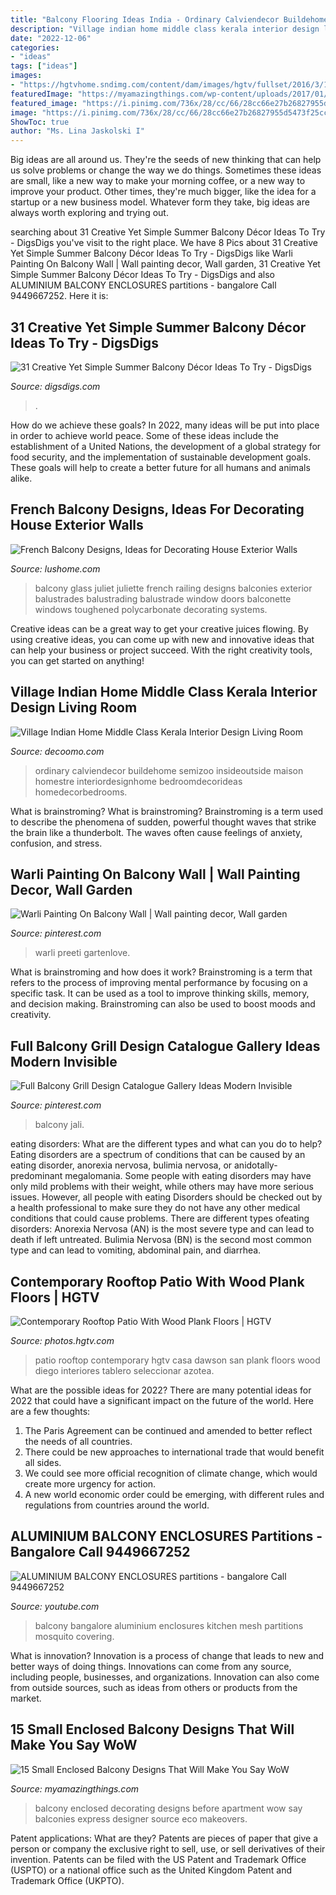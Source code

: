 ```yaml
---
title: "Balcony Flooring Ideas India - Ordinary Calviendecor Buildehome Semizoo Insideoutside Maison Homestre Interiordesignhome Bedroomdecorideas Homedecorbedrooms"
description: "Village indian home middle class kerala interior design living room"
date: "2022-12-06"
categories:
- "ideas"
tags: ["ideas"]
images:
- "https://hgtvhome.sndimg.com/content/dam/images/hgtv/fullset/2016/3/11/0/Dawson-Design-Group_San-Diego-PH_8.jpg.rend.hgtvcom.966.690.suffix/1457718906452.jpeg"
featuredImage: "https://myamazingthings.com/wp-content/uploads/2017/01/balcony3.jpg"
featured_image: "https://i.pinimg.com/736x/28/cc/66/28cc66e27b26827955d5473f25ccc9bc.jpg"
image: "https://i.pinimg.com/736x/28/cc/66/28cc66e27b26827955d5473f25ccc9bc.jpg"
ShowToc: true
author: "Ms. Lina Jaskolski I"
---
```



Big ideas are all around us. They're the seeds of new thinking that can help us solve problems or change the way we do things. Sometimes these ideas are small, like a new way to make your morning coffee, or a new way to improve your product. Other times, they're much bigger, like the idea for a startup or a new business model. Whatever form they take, big ideas are always worth exploring and trying out.

	

		
searching about 31 Creative Yet Simple Summer Balcony Décor Ideas To Try - DigsDigs you've visit to the right place. We have 8 Pics about 31 Creative Yet Simple Summer Balcony Décor Ideas To Try - DigsDigs like Warli Painting On Balcony Wall | Wall painting decor, Wall garden, 31 Creative Yet Simple Summer Balcony Décor Ideas To Try - DigsDigs and also ALUMINIUM BALCONY ENCLOSURES partitions - bangalore Call 9449667252. Here it is:
		
    
## 31 Creative Yet Simple Summer Balcony Décor Ideas To Try - DigsDigs

<img loading=lazy src="https://www.digsdigs.com/photos/creative-yet-simple-summer-balcony-ideas-to-try-15-554x831.jpg" onerror="this.onerror=null;this.src='https://tse4.mm.bing.net/th?id=OIP.NeCU8rxzUS-BfZjVVVJ7fwHaLH&amp;pid=15.1';" alt="31 Creative Yet Simple Summer Balcony Décor Ideas To Try - DigsDigs">

_Source: digsdigs.com_

>. 

	

How do we achieve these goals?
In 2022, many ideas will be put into place in order to achieve world peace. Some of these ideas include the establishment of a United Nations, the development of a global strategy for food security, and the implementation of sustainable development goals. These goals will help to create a better future for all humans and animals alike.

    
## French Balcony Designs, Ideas For Decorating House Exterior Walls

<img loading=lazy src="https://www.lushome.com/wp-content/uploads/2019/05/french-balcony-designs-house-exterior-12.jpg" onerror="this.onerror=null;this.src='https://tse4.mm.bing.net/th?id=OIP.Qd-1UxYoQQPMzE1h1czx-QHaFW&amp;pid=15.1';" alt="French Balcony Designs, Ideas for Decorating House Exterior Walls">

_Source: lushome.com_

>balcony glass juliet juliette french railing designs balconies exterior balustrades balustrading balustrade window doors balconette windows toughened polycarbonate decorating systems. 

	

Creative ideas can be a great way to get your creative juices flowing. By using creative ideas, you can come up with new and innovative ideas that can help your business or project succeed. With the right creativity tools, you can get started on anything!

    
## Village Indian Home Middle Class Kerala Interior Design Living Room

<img loading=lazy src="https://i.pinimg.com/originals/ff/b8/2d/ffb82d073f6826c81f6ffe016c8e7225.jpg" onerror="this.onerror=null;this.src='https://tse3.mm.bing.net/th?id=OIP.a_I7QwgfyXtMmoJfgsxZkgHaKu&amp;pid=15.1';" alt="Village Indian Home Middle Class Kerala Interior Design Living Room">

_Source: decoomo.com_

>ordinary calviendecor buildehome semizoo insideoutside maison homestre interiordesignhome bedroomdecorideas homedecorbedrooms. 

	

What is brainstroming?
What is brainstroming? Brainstroming is a term used to describe the phenomena of sudden, powerful thought waves that strike the brain like a thunderbolt. The waves often cause feelings of anxiety, confusion, and stress.

    
## Warli Painting On Balcony Wall | Wall Painting Decor, Wall Garden

<img loading=lazy src="https://i.pinimg.com/originals/c2/26/19/c22619a68f0496fff8b2ece9e88e840f.jpg" onerror="this.onerror=null;this.src='https://tse1.mm.bing.net/th?id=OIP.SOGKpPn-ySnQyXvNpzcfSQHaJ4&amp;pid=15.1';" alt="Warli Painting On Balcony Wall | Wall painting decor, Wall garden">

_Source: pinterest.com_

>warli preeti gartenlove. 

	

What is brainstroming and how does it work?
Brainstroming is a term that refers to the process of improving mental performance by focusing on a specific task. It can be used as a tool to improve thinking skills, memory, and decision making. Brainstroming can also be used to boost moods and creativity.

    
## Full Balcony Grill Design Catalogue Gallery Ideas Modern Invisible

<img loading=lazy src="https://i.pinimg.com/736x/28/cc/66/28cc66e27b26827955d5473f25ccc9bc.jpg" onerror="this.onerror=null;this.src='https://tse2.mm.bing.net/th?id=OIP.ATmmpN8ya0m9EPoDNvn_3gHaEw&amp;pid=15.1';" alt="Full Balcony Grill Design Catalogue Gallery Ideas Modern Invisible">

_Source: pinterest.com_

>balcony jali. 

	

eating disorders: What are the different types and what can you do to help?
Eating disorders are a spectrum of conditions that can be caused by an eating disorder, anorexia nervosa, bulimia nervosa, or anidotally-predominant megalomania. Some people with eating disorders may have only mild problems with their weight, while others may have more serious issues. However, all people with eating Disorders should be checked out by a health professional to make sure they do not have any other medical conditions that could cause problems. 
There are different types ofeating disorders: Anorexia Nervosa (AN) is the most severe type and can lead to death if left untreated. Bulimia Nervosa (BN) is the second most common type and can lead to vomiting, abdominal pain, and diarrhea.

    
## Contemporary Rooftop Patio With Wood Plank Floors | HGTV

<img loading=lazy src="https://hgtvhome.sndimg.com/content/dam/images/hgtv/fullset/2016/3/11/0/Dawson-Design-Group_San-Diego-PH_8.jpg.rend.hgtvcom.966.690.suffix/1457718906452.jpeg" onerror="this.onerror=null;this.src='https://tse1.mm.bing.net/th?id=OIP.PnLT82mcDovMhuE0CXH6qQHaFS&amp;pid=15.1';" alt="Contemporary Rooftop Patio With Wood Plank Floors | HGTV">

_Source: photos.hgtv.com_

>patio rooftop contemporary hgtv casa dawson san plank floors wood diego interiores tablero seleccionar azotea. 

	

What are the possible ideas for 2022?
There are many potential ideas for 2022 that could have a significant impact on the future of the world. Here are a few thoughts: 
1. The Paris Agreement can be continued and amended to better reflect the needs of all countries. 
2. There could be new approaches to international trade that would benefit all sides. 
3. We could see more official recognition of climate change, which would create more urgency for action. 
4. A new world economic order could be emerging, with different rules and regulations from countries around the world. 

    
## ALUMINIUM BALCONY ENCLOSURES Partitions - Bangalore Call 9449667252

<img loading=lazy src="https://i.ytimg.com/vi/Dim3DW7Eclo/maxresdefault.jpg" onerror="this.onerror=null;this.src='https://tse4.mm.bing.net/th?id=OIP.njdRhDHuflsAV2OmvkD8EwHaEK&amp;pid=15.1';" alt="ALUMINIUM BALCONY ENCLOSURES partitions - bangalore Call 9449667252">

_Source: youtube.com_

>balcony bangalore aluminium enclosures kitchen mesh partitions mosquito covering. 

	

What is innovation?
Innovation is a process of change that leads to new and better ways of doing things. Innovations can come from any source, including people, businesses, and organizations. Innovation can also come from outside sources, such as ideas from others or products from the market.

    
## 15 Small Enclosed Balcony Designs That Will Make You Say WoW

<img loading=lazy src="https://myamazingthings.com/wp-content/uploads/2017/01/balcony3.jpg" onerror="this.onerror=null;this.src='https://tse2.mm.bing.net/th?id=OIP.cOjvteM93CRNAhSLPJQ7-wHaJ4&amp;pid=15.1';" alt="15 Small Enclosed Balcony Designs That Will Make You Say WoW">

_Source: myamazingthings.com_

>balcony enclosed decorating designs before apartment wow say balconies express designer source eco makeovers. 

	

Patent applications: What are they?
Patents are pieces of paper that give a person or company the exclusive right to sell, use, or sell derivatives of their invention. Patents can be filed with the US Patent and Trademark Office (USPTO) or a national office such as the United Kingdom Patent and Trademark Office (UKPTO).

